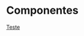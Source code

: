 # Componentes



<a href="https://jeffersondeab.github.io/Componentes/teste.html](http://192.168.0.13:5500/carousel-tipos/carousel-modelo__1/assets/teste/teste.html">Teste</a>
